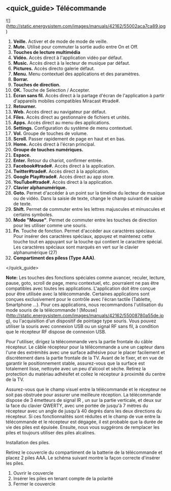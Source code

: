## <quick_guide> Télécommande

![] (http://static.energysistem.com/images/manuals/42162/55002aca7ca89.jpg)

1. **Veille.** Activer et de mode de mode de veille.
2. **Mute.** Utilisé pour commuter la sortie audio entre On et Off.
3. **Touches de lecture multimédia**
4. **Vidéo.** Accès direct à l'application vidéo par défaut.
5. **Music.** Accès direct à la lecteur de musique par défaut.
6. **Pictures.** Accès directo galerie défaut.
7. **Menu.** Menu contextuel des applications et des paramètres.
8. **Borrar.**
9. **Touches de direction.**
10. **OK.** Touche de Selection / Accepter.
11. **Écran sans fil.** Accès direct à la partage d'écran de l'application à partir d'appareils mobiles compatibles Miracast #trade#.
12. **Retourner.**
13. **Web.** Accès direct au navigateur par défaut.
14. **Files.** Accès direct au gestionnaire de fichiers et unités.
15. **Apps.** Accès direct au menu des applications.
16. **Settings.** Configuration du système de menu contextuel.
17. **Vol.** Groupe de touches de volume.
18. **Scroll.** Passer rapidement de page en haut et en bas.
19. **Home.** Accès direct à l'écran principal.
20. **Groupe de touches numériques.**
21. **Espace.**
22. **Enter.** Retour du chariot, confirmer entrée. 
23. **Facebook#trade#.** Accès direct à la application.
24. **Twitter#trade#.** Accès direct à la application.
25. **Google Play#trade#.** Accès direct au app store.
26. **YouTube#trade#.** Accès direct à la application.
27. **Clavier alphanumérique.**
28. **Goto.** Permet d'accéder à un point sur la timeline du lecteur de musique ou de vidéo. Dans la saisie de texte, change le champ  suivant de saisie de texte.
29. **Shift.** Permet de commuter entre les lettres majuscules et minuscules et certains symboles.
30. **Mode "Mouse"**. Permet de commuter entre les touches de direction pour les utiliser comme une souris.
31. **Fn**. Touche de fonction. Permet d'accéder aux caractères spéciaux. Pour insérer des caractères spéciaux, appuyez et maintenez cette touche tout en appuyant sur la touche qui contient le caractère spécial. Les caractères spéciaux sont marqués en vert sur le clavier alphanumérique (27)
32. **Compartiment des piless (Type AAA)**.
 
</quick_guide>

**Note:** Les touches des fonctions spéciales comme avancer, reculer, lecture, pause, goto, scroll de page, menu contextuel, etc. pourraient ne pas être compatibles avec toutes les applications. L'application doit être conçue pour être utilisée avec la télécommande. Certaines applications sont conçues exclusivement pour le contrôle avec l'écran tactile (Tablette, Smartphone ...). Pour ces applications, nous recommandons l'utilisation du mode souris de la télécommande ! [Mouse] (http://static.energysistem.com/images/manuals/42162/55008780a55de.jpg), ou l'acquisition d'un dispositif de pointage type souris. Vous pouvez utiliser la souris avec connexion USB ou un signal RF sans fil, à condition que le récepteur RF dispose de connexion USB.

Pour l'utiliser, dirigez la télécommande vers la partie frontale du câble récepteur. Le câble récepteur pour la télécommande a une un capteur dans l'une des extrémités avec une surface adhésive pour le placer facilement et discrètement dans la partie frontale de la TV. Avant de le fixer, et en vue de garantir le positionnement stable, assurez-vous que la surface est totalement lisse, nettoyée avec un peu d'alcool et sèche. Retirez la protection du matériau adhésifet et collez le récepteur à proximité du centre de la TV.

Assurez-vous que le champ visuel entre la télécommande et le récepteur ne soit pas obstruée pour assurer une meilleure réception. La télécommande dispose de 3 émetteurs de signal IR , un sur la partie verticale, et deux sur la face du clavier QWERTY, avec une portée de jusqu'à 7 mètres du récepteur avec un angle de jusqu'à 40 degrés dans les deux directions du récepteur. Si ces fonctionnalités sont réduites et le champ de vue entre la télécommande et le récepteur est dégagée, il est probable que la durée de vie des piles est épuisée. Ensuite, nous vous suggérons de remplacer les piles et toujours utiliser des piles alcalines.

Installation des piles.

Retirez le couvercle du compartiment de la batterie de la télécommande et placez 2 piles AAA. Le schéma suivant montre la façon correcte d'insérer les piles.

1. Ouvrir le couvercle
2. Insérer les piles en tenant compte de la polarité
3. Fermer le couvercle
